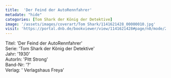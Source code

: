```yaml
---
title:  'Der Feind der AutoRennfahrer'
metadate: "hide"
categories: [Tom Shark der König der Detektive]
image: '/assets/images/coverart/Tom Shark/1141621428_00000010.jpg'
visit: 'https://portal.dnb.de/bookviewer/view/1141621428#page/n0/mode/2up'
---
```

Titel: 'Der Feind der AutoRennfahrer' <br>
Serie: 'Tom Shark der König der Detektive' <br>
Jahr: '1930' <br>
AutorIn: 'Pitt Strong' <br>
Band-Nr: '?' <br>
Verlag: ' Verlagshaus Freya'